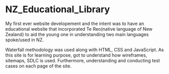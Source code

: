 # NZ_Educational_Library

My first ever website developement and the intent was to have an educational website that incorporated Te Reo(native language of New Zealand) to aid the young one in understanding two main languages spoke/used in NZ. 

Waterfall methodology was used along with HTML, CSS and JavaScript. As this site is for learning purpose, got to understand how wireframes, sitemaps, SDLC is used. Furthermore, understanding and conducting test cases on each page of the site.
